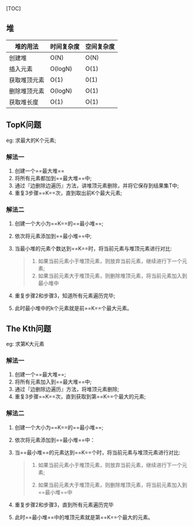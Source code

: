 [TOC]



## 堆

| 堆的用法     | 时间复杂度 | 空间复杂度 |
| ------------ | ---------- | ---------- |
| 创建堆       | O(N)       | O(N)       |
| 插入元素     | O(logN)    | O(1)       |
| 获取堆顶元素 | O(1)       | 0(1)       |
| 删除堆顶元素 | O(logN)    | O(1)       |
| 获取堆长度   | O(1)       | O(1)       |



## TopK问题

eg: 求最大的K个元素;

### 解法一

1. 创建一个==最大堆==
2. 将所有元素都加到==最大堆==中;
3. 通过『边删除边遍历』方法，讲堆顶元素删除，并将它保存到结果集T中;
4. 重复3步骤==K==次，直到取出前K个最大元素;



### 解法二

1. 创建一个大小为==K==的==最小堆==;

2. 依次将元素添加到==最小堆==中;

3. 当最小堆的元素个数达到==K==时，将当前元素与堆顶元素进行对比:

   >1. 如果当前元素小于堆顶元素，则放弃当前元素，继续进行下一个元素;
   >2. 如果当前元素大于堆顶元素，则删除堆顶元素，将当前元素加入到最小堆中

4. 重复步骤2和步骤3，知道所有元素遍历完毕;

5. 此时最小堆中的k个元素就是前==K==个最大元素。





## The Kth问题

eg: 求第K大元素



### 解法一

1. 创建一个==最大堆==;
2. 将所有元素加入到==最大堆==中;
3. 通过『边删除边遍历』方法，将堆顶元素删除;
4. 重复3步骤==K==次，直到获取到第==K==个最大的元素;





### 解法二

1. 创建一个大小为==K==的==最小堆==;

2. 依次将元素添加到==最小堆==中：

3. 当==最小堆==的元素达到==K==个时，将当前元素与堆顶元素进行对比:

   >1. 如果当前元素小于堆顶元素，则放弃当前元素，继续进行下一个元素;
   >
   >2. 如果当前元素大于堆顶元素，则删除堆顶元素，将当前元素加入到==最小堆==中

4. 重复步骤2和步骤3，直到所有元素遍历完毕

5. 此时==最小堆==中的堆顶元素就是第==K==个最大的元素。



